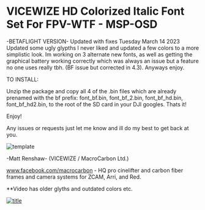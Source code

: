# VICEWIZE HD Colorized Italic Font Set For FPV-WTF - MSP-OSD #

-BETAFLIGHT VERSION- Updated with fixes Tuesday March 14 2023
Updated some ugly glypths I never liked and updated a few colors to a more simplistic look. Im working on 3 alternate new fonts, as well as getting the graphical battery working correctly which was always an issue but a feature no one uses really tbh. (BF issue but corrected in 4.3). Anyways enjoy.

TO INSTALL:

Unzip the package and copy all 4 of the .bin files which are already prenamed with the bf prefix: font_bf.bin, font_bf_2.bin, font_bf_hd.bin, font_bf_hd2.bin, to the root of the SD card in your DJI googles. Thats it!

Enjoy!


Any issues or requests just let me know and ill do my best to get back at you.

<img src="https://i.ibb.co/yyLqjY2/template.png" alt="template" border="0"></a>


-Matt Renshaw- (VICEWIZE / MacroCarbon Ltd.)

www.facebook.com/macrocarbon - HQ pro cinelifter and carbon fiber frames and camera systems for ZCAM, Arri, and Red.

**Video has older glyths and outdated colors etc.

<a href="https://youtu.be/m3WGv7iVUF8"><img src="https://i.ibb.co/d06p894/title.png" alt="title" border="0"></a>
